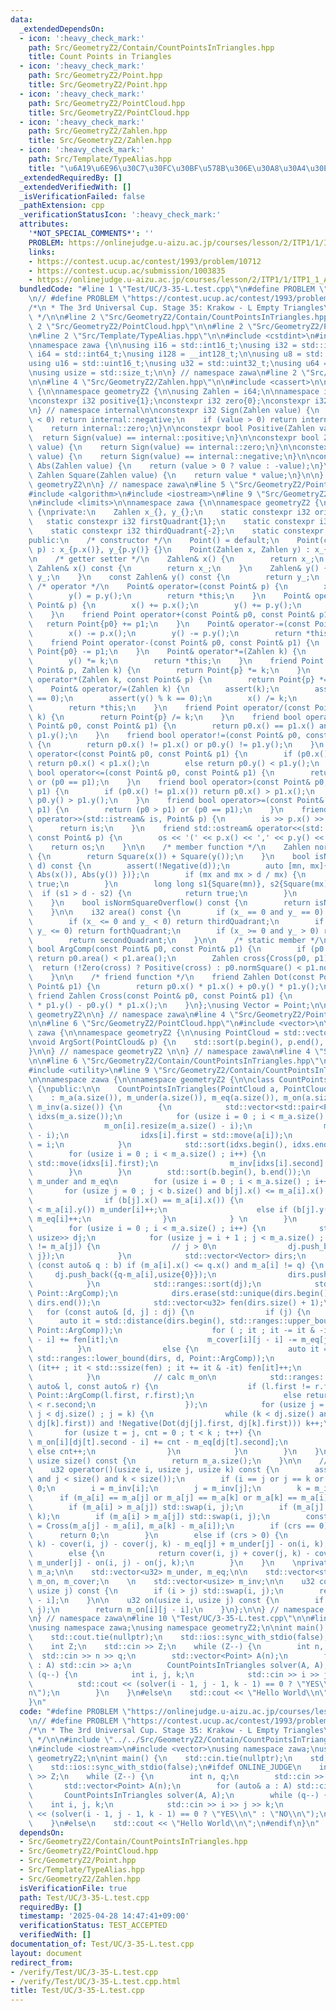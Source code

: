 ```yaml
---
data:
  _extendedDependsOn:
  - icon: ':heavy_check_mark:'
    path: Src/GeometryZ2/Contain/CountPointsInTriangles.hpp
    title: Count Points in Triangles
  - icon: ':heavy_check_mark:'
    path: Src/GeometryZ2/Point.hpp
    title: Src/GeometryZ2/Point.hpp
  - icon: ':heavy_check_mark:'
    path: Src/GeometryZ2/PointCloud.hpp
    title: Src/GeometryZ2/PointCloud.hpp
  - icon: ':heavy_check_mark:'
    path: Src/GeometryZ2/Zahlen.hpp
    title: Src/GeometryZ2/Zahlen.hpp
  - icon: ':heavy_check_mark:'
    path: Src/Template/TypeAlias.hpp
    title: "\u6A19\u6E96\u30C7\u30FC\u30BF\u578B\u306E\u30A8\u30A4\u30EA\u30A2\u30B9"
  _extendedRequiredBy: []
  _extendedVerifiedWith: []
  _isVerificationFailed: false
  _pathExtension: cpp
  _verificationStatusIcon: ':heavy_check_mark:'
  attributes:
    '*NOT_SPECIAL_COMMENTS*': ''
    PROBLEM: https://onlinejudge.u-aizu.ac.jp/courses/lesson/2/ITP1/1/ITP1_1_A
    links:
    - https://contest.ucup.ac/contest/1993/problem/10712
    - https://contest.ucup.ac/submission/1003835
    - https://onlinejudge.u-aizu.ac.jp/courses/lesson/2/ITP1/1/ITP1_1_A
  bundledCode: "#line 1 \"Test/UC/3-35-L.test.cpp\"\n#define PROBLEM \"https://onlinejudge.u-aizu.ac.jp/courses/lesson/2/ITP1/1/ITP1_1_A\"\
    \n// #define PROBLEM \"https://contest.ucup.ac/contest/1993/problem/10712\"\n\n\
    /*\n * The 3rd Universal Cup. Stage 35: Krakow - L Empty Triangles\n * https://contest.ucup.ac/submission/1003835\n\
    \ */\n\n#line 2 \"Src/GeometryZ2/Contain/CountPointsInTriangles.hpp\"\n\n#line\
    \ 2 \"Src/GeometryZ2/PointCloud.hpp\"\n\n#line 2 \"Src/GeometryZ2/Point.hpp\"\n\
    \n#line 2 \"Src/Template/TypeAlias.hpp\"\n\n#include <cstdint>\n#include <cstddef>\n\
    \nnamespace zawa {\n\nusing i16 = std::int16_t;\nusing i32 = std::int32_t;\nusing\
    \ i64 = std::int64_t;\nusing i128 = __int128_t;\n\nusing u8 = std::uint8_t;\n\
    using u16 = std::uint16_t;\nusing u32 = std::uint32_t;\nusing u64 = std::uint64_t;\n\
    \nusing usize = std::size_t;\n\n} // namespace zawa\n#line 2 \"Src/GeometryZ2/Zahlen.hpp\"\
    \n\n#line 4 \"Src/GeometryZ2/Zahlen.hpp\"\n\n#include <cassert>\n\nnamespace zawa\
    \ {\n\nnamespace geometryZ2 {\n\nusing Zahlen = i64;\n\nnamespace internal {\n\
    \nconstexpr i32 positive{1};\nconstexpr i32 zero{0};\nconstexpr i32 negative{-1};\n\
    \n} // namespace internal\n\nconstexpr i32 Sign(Zahlen value) {\n    if (value\
    \ < 0) return internal::negative;\n    if (value > 0) return internal::positive;\n\
    \    return internal::zero;\n}\n\nconstexpr bool Positive(Zahlen value) {\n  \
    \  return Sign(value) == internal::positive;\n}\n\nconstexpr bool Zero(Zahlen\
    \ value) {\n    return Sign(value) == internal::zero;\n}\n\nconstexpr bool Negative(Zahlen\
    \ value) {\n    return Sign(value) == internal::negative;\n}\n\nconstexpr Zahlen\
    \ Abs(Zahlen value) {\n    return (value > 0 ? value : -value);\n}\n\nconstexpr\
    \ Zahlen Square(Zahlen value) {\n    return value * value;\n}\n\n} // namespace\
    \ geometryZ2\n\n} // namespace zawa\n#line 5 \"Src/GeometryZ2/Point.hpp\"\n\n\
    #include <algorithm>\n#include <iostream>\n#line 9 \"Src/GeometryZ2/Point.hpp\"\
    \n#include <limits>\n\nnamespace zawa {\n\nnamespace geometryZ2 {\n\nclass Point\
    \ {\nprivate:\n    Zahlen x_{}, y_{};\n    static constexpr i32 origin{0};\n \
    \   static constexpr i32 firstQuadrant{1};\n    static constexpr i32 secondQuadrant{2};\n\
    \    static constexpr i32 thirdQuadrant{-2};\n    static constexpr i32 forthQuadrant{-1};\n\
    public:\n    /* constructor */\n    Point() = default;\n    Point(const Point&\
    \ p) : x_{p.x()}, y_{p.y()} {}\n    Point(Zahlen x, Zahlen y) : x_{x}, y_{y} {}\n\
    \n    /* getter setter */\n    Zahlen& x() {\n        return x_;\n    }\n    const\
    \ Zahlen& x() const {\n        return x_;\n    }\n    Zahlen& y() {\n        return\
    \ y_;\n    }\n    const Zahlen& y() const {\n        return y_;\n    }\n\n   \
    \ /* operator */\n    Point& operator=(const Point& p) {\n        x() = p.x();\n\
    \        y() = p.y();\n        return *this;\n    }\n    Point& operator+=(const\
    \ Point& p) {\n        x() += p.x();\n        y() += p.y();\n        return *this;\n\
    \    }\n    friend Point operator+(const Point& p0, const Point& p1) {\n     \
    \   return Point{p0} += p1;\n    }\n    Point& operator-=(const Point& p) {\n\
    \        x() -= p.x();\n        y() -= p.y();\n        return *this;\n    }\n\
    \    friend Point operator-(const Point& p0, const Point& p1) {\n        return\
    \ Point{p0} -= p1;\n    }\n    Point& operator*=(Zahlen k) {\n        x() *= k;\n\
    \        y() *= k;\n        return *this;\n    }\n    friend Point operator*(const\
    \ Point& p, Zahlen k) {\n        return Point{p} *= k;\n    }\n    friend Point\
    \ operator*(Zahlen k, const Point& p) {\n        return Point{p} *= k;\n    }\n\
    \    Point& operator/=(Zahlen k) {\n        assert(k);\n        assert(x() % k\
    \ == 0);\n        assert(y() % k == 0);\n        x() /= k;\n        y() /= k;\n\
    \        return *this;\n    }\n    friend Point operator/(const Point& p, Zahlen\
    \ k) {\n        return Point{p} /= k;\n    }\n    friend bool operator==(const\
    \ Point& p0, const Point& p1) {\n        return p0.x() == p1.x() and p0.y() ==\
    \ p1.y();\n    }\n    friend bool operator!=(const Point& p0, const Point& p1)\
    \ {\n        return p0.x() != p1.x() or p0.y() != p1.y();\n    }\n    friend bool\
    \ operator<(const Point& p0, const Point& p1) {\n        if (p0.x() != p1.x())\
    \ return p0.x() < p1.x();\n        else return p0.y() < p1.y();\n    }\n    friend\
    \ bool operator<=(const Point& p0, const Point& p1) {\n        return (p0 < p1)\
    \ or (p0 == p1);\n    }\n    friend bool operator>(const Point& p0, const Point&\
    \ p1) {\n        if (p0.x() != p1.x()) return p0.x() > p1.x();\n        else return\
    \ p0.y() > p1.y();\n    }\n    friend bool operator>=(const Point& p0, const Point&\
    \ p1) {\n        return (p0 > p1) or (p0 == p1);\n    }\n    friend std::istream&\
    \ operator>>(std::istream& is, Point& p) {\n        is >> p.x() >> p.y();\n  \
    \      return is;\n    }\n    friend std::ostream& operator<<(std::ostream& os,\
    \ const Point& p) {\n        os << '(' << p.x() << ',' << p.y() << ')';\n    \
    \    return os;\n    }\n\n    /* member function */\n    Zahlen normSquare() const\
    \ {\n        return Square(x()) + Square(y());\n    }\n    bool isNormSquareOver(Zahlen\
    \ d) const {\n        assert(!Negative(d));\n        auto [mn, mx]{std::minmax({\
    \ Abs(x()), Abs(y()) })};\n        if (mx and mx > d / mx) {\n            return\
    \ true;\n        }\n        long long s1{Square(mn)}, s2{Square(mx)};\n      \
    \  if (s1 > d - s2) {\n            return true;\n        }\n        return false;\n\
    \    }\n    bool isNormSquareOverflow() const {\n        return isNormSquareOver(std::numeric_limits<Zahlen>::max());\n\
    \    }\n\n    i32 area() const {\n        if (x_ == 0 and y_ == 0) return origin;\n\
    \        if (x_ <= 0 and y_ < 0) return thirdQuadrant;\n        if (x_ > 0 and\
    \ y_ <= 0) return forthQuadrant;\n        if (x_ >= 0 and y_ > 0) return firstQuadrant;\n\
    \        return secondQuadrant;\n    }\n\n    /* static member */\n    static\
    \ bool ArgComp(const Point& p0, const Point& p1) {\n        if (p0.area() != p1.area())\
    \ return p0.area() < p1.area();\n        Zahlen cross{Cross(p0, p1)};\n      \
    \  return (!Zero(cross) ? Positive(cross) : p0.normSquare() < p1.normSquare());\n\
    \    }\n\n    /* friend function */\n    friend Zahlen Dot(const Point& p0, const\
    \ Point& p1) {\n        return p0.x() * p1.x() + p0.y() * p1.y();\n    }\n   \
    \ friend Zahlen Cross(const Point& p0, const Point& p1) {\n        return p0.x()\
    \ * p1.y() - p0.y() * p1.x();\n    }\n};\nusing Vector = Point;\n\n} // namespace\
    \ geometryZ2\n\n} // namespace zawa\n#line 4 \"Src/GeometryZ2/PointCloud.hpp\"\
    \n\n#line 6 \"Src/GeometryZ2/PointCloud.hpp\"\n#include <vector>\n\nnamespace\
    \ zawa {\n\nnamespace geometryZ2 {\n\nusing PointCloud = std::vector<Point>;\n\
    \nvoid ArgSort(PointCloud& p) {\n    std::sort(p.begin(), p.end(), Point::ArgComp);\n\
    }\n\n} // namespace geometryZ2 \n\n} // namespace zawa\n#line 4 \"Src/GeometryZ2/Contain/CountPointsInTriangles.hpp\"\
    \n\n#line 6 \"Src/GeometryZ2/Contain/CountPointsInTriangles.hpp\"\n#include <numeric>\n\
    #include <utility>\n#line 9 \"Src/GeometryZ2/Contain/CountPointsInTriangles.hpp\"\
    \n\nnamespace zawa {\n\nnamespace geometryZ2 {\n\nclass CountPointsInTriangles\
    \ {\npublic:\n\n    CountPointsInTriangles(PointCloud a, PointCloud b) \n    \
    \    : m_a(a.size()), m_under(a.size()), m_eq(a.size()), m_on(a.size()), m_cover(a.size()),\
    \ m_inv(a.size()) {\n        {\n            std::vector<std::pair<Point, usize>>\
    \ idxs(m_a.size());\n            for (usize i = 0 ; i < m_a.size() ; i++) {\n\
    \                m_on[i].resize(m_a.size() - i);\n                m_cover[i].resize(m_a.size()\
    \ - i);\n                idxs[i].first = std::move(a[i]);\n                idxs[i].second\
    \ = i;\n            }\n            std::sort(idxs.begin(), idxs.end());\n    \
    \        for (usize i = 0 ; i < m_a.size() ; i++) {\n                m_a[i] =\
    \ std::move(idxs[i].first);\n                m_inv[idxs[i].second] = i;\n    \
    \        }\n        }\n        std::sort(b.begin(), b.end());\n        // calc\
    \ m_under and m_eq\n        for (usize i = 0 ; i < m_a.size() ; i++) {\n     \
    \       for (usize j = 0 ; j < b.size() and b[j].x() <= m_a[i].x() ; j++) {\n\
    \                if (b[j].x() == m_a[i].x()) {\n                    if (b[j].y()\
    \ < m_a[i].y()) m_under[i]++;\n                    else if (b[j].y() == m_a[i].y())\
    \ m_eq[i]++;\n                }\n            } \n        }\n        // calc m_cover\n\
    \        for (usize i = 0 ; i < m_a.size() ; i++) {\n            std::vector<std::pair<Point,\
    \ usize>> dj;\n            for (usize j = i + 1 ; j < m_a.size() ; j++) if (m_a[i]\
    \ != m_a[j]) {\n                // j > 0\n                dj.push_back({m_a[j]-m_a[i],\
    \ j});\n            }\n            std::vector<Vector> dirs;\n            for\
    \ (const auto& q : b) if (m_a[i].x() <= q.x() and m_a[i] != q) {\n           \
    \     dj.push_back({q-m_a[i],usize{0}});\n                dirs.push_back(q-m_a[i]);\n\
    \            }\n            std::ranges::sort(dj);\n            std::ranges::sort(dirs,\
    \ Point::ArgComp);\n            dirs.erase(std::unique(dirs.begin(), dirs.end()),\
    \ dirs.end());\n            std::vector<u32> fen(dirs.size() + 1);\n         \
    \   for (const auto& [d, j] : dj) {\n                if (j) {\n              \
    \      auto it = std::distance(dirs.begin(), std::ranges::upper_bound(dirs, d,\
    \ Point::ArgComp));\n                    for ( ; it ; it -= it & -it) m_cover[i][j\
    \ - i] += fen[it];\n                    m_cover[i][j - i] -= m_eq[j];\n      \
    \          }\n                else {\n                    auto it = std::distance(dirs.begin(),\
    \ std::ranges::lower_bound(dirs, d, Point::ArgComp));\n                    for\
    \ (it++ ; it < std::ssize(fen) ; it += it & -it) fen[it]++;\n                }\n\
    \            }\n            // calc m_on\n            std::ranges::sort(dj, [&](const\
    \ auto& l, const auto& r) {\n                    if (l.first != r.first) return\
    \ Point::ArgComp(l.first, r.first);\n                    else return l.second\
    \ < r.second;\n                    });\n            for (usize j = 0, k = 0 ;\
    \ j < dj.size() ; j = k) {\n                while (k < dj.size() and Zero(Cross(dj[j].first,\
    \ dj[k].first)) and !Negative(Dot(dj[j].first, dj[k].first))) k++;\n         \
    \       for (usize t = j, cnt = 0 ; t < k ; t++) {\n                    if (dj[t].second)\
    \ m_on[i][dj[t].second - i] += cnt - m_eq[dj[t].second];\n                   \
    \ else cnt++;\n                }\n            }\n        }\n    }\n\n    inline\
    \ usize size() const {\n        return m_a.size();\n    }\n\n    // strictly inside\n\
    \    u32 operator()(usize i, usize j, usize k) const {\n        assert(i < size()\
    \ and j < size() and k < size());\n        if (i == j or j == k or i == k) return\
    \ 0;\n        i = m_inv[i];\n        j = m_inv[j];\n        k = m_inv[k];\n  \
    \      if (m_a[i] == m_a[j] or m_a[j] == m_a[k] or m_a[k] == m_a[i]) return 0;\n\
    \        if (m_a[i] > m_a[j]) std::swap(i, j);\n        if (m_a[j] > m_a[k]) std::swap(j,\
    \ k);\n        if (m_a[i] > m_a[j]) std::swap(i, j);\n        const Zahlen crs\
    \ = Cross(m_a[j] - m_a[i], m_a[k] - m_a[i]);\n        if (crs == 0) {\n      \
    \      return 0;\n        }\n        else if (crs > 0) {\n            return cover(i,\
    \ k) - cover(i, j) - cover(j, k) - m_eq[j] + m_under[j] - on(i, k);\n        }\n\
    \        else {\n            return cover(i, j) + cover(j, k) - cover(i, k) -\
    \ m_under[j] - on(i, j) - on(j, k);\n        }\n    }\n    \nprivate:\n\n    std::vector<Point>\
    \ m_a;\n\n    std::vector<u32> m_under, m_eq;\n\n    std::vector<std::vector<u32>>\
    \ m_on, m_cover;\n    \n    std::vector<usize> m_inv;\n\n    u32 cover(usize i,\
    \ usize j) const {\n        if (i > j) std::swap(i, j);\n        return m_cover[i][j\
    \ - i];\n    }\n\n    u32 on(usize i, usize j) const {\n        if (i > j) std::swap(i,\
    \ j);\n        return m_on[i][j - i];\n    }\n};\n\n} // namespace geometryZ2\n\
    \n} // namespace zawa\n#line 10 \"Test/UC/3-35-L.test.cpp\"\n\n#line 13 \"Test/UC/3-35-L.test.cpp\"\
    \nusing namespace zawa;\nusing namespace geometryZ2;\n\nint main() {\n    std::cin.tie(nullptr);\n\
    \    std::cout.tie(nullptr);\n    std::ios::sync_with_stdio(false);\n#ifdef ONLINE_JUDGE\n\
    \    int Z;\n    std::cin >> Z;\n    while (Z--) {\n        int n, q;\n      \
    \  std::cin >> n >> q;\n        std::vector<Point> A(n);\n        for (auto& a\
    \ : A) std::cin >> a;\n        CountPointsInTriangles solver(A, A);\n        while\
    \ (q--) {\n            int i, j, k;\n            std::cin >> i >> j >> k;\n  \
    \          std::cout << (solver(i - 1, j - 1, k - 1) == 0 ? \"YES\\n\" : \"NO\\\
    n\");\n        }\n    }\n#else\n    std::cout << \"Hello World\\n\";\n#endif\n\
    }\n"
  code: "#define PROBLEM \"https://onlinejudge.u-aizu.ac.jp/courses/lesson/2/ITP1/1/ITP1_1_A\"\
    \n// #define PROBLEM \"https://contest.ucup.ac/contest/1993/problem/10712\"\n\n\
    /*\n * The 3rd Universal Cup. Stage 35: Krakow - L Empty Triangles\n * https://contest.ucup.ac/submission/1003835\n\
    \ */\n\n#include \"../../Src/GeometryZ2/Contain/CountPointsInTriangles.hpp\"\n\
    \n#include <iostream>\n#include <vector>\nusing namespace zawa;\nusing namespace\
    \ geometryZ2;\n\nint main() {\n    std::cin.tie(nullptr);\n    std::cout.tie(nullptr);\n\
    \    std::ios::sync_with_stdio(false);\n#ifdef ONLINE_JUDGE\n    int Z;\n    std::cin\
    \ >> Z;\n    while (Z--) {\n        int n, q;\n        std::cin >> n >> q;\n \
    \       std::vector<Point> A(n);\n        for (auto& a : A) std::cin >> a;\n \
    \       CountPointsInTriangles solver(A, A);\n        while (q--) {\n        \
    \    int i, j, k;\n            std::cin >> i >> j >> k;\n            std::cout\
    \ << (solver(i - 1, j - 1, k - 1) == 0 ? \"YES\\n\" : \"NO\\n\");\n        }\n\
    \    }\n#else\n    std::cout << \"Hello World\\n\";\n#endif\n}\n"
  dependsOn:
  - Src/GeometryZ2/Contain/CountPointsInTriangles.hpp
  - Src/GeometryZ2/PointCloud.hpp
  - Src/GeometryZ2/Point.hpp
  - Src/Template/TypeAlias.hpp
  - Src/GeometryZ2/Zahlen.hpp
  isVerificationFile: true
  path: Test/UC/3-35-L.test.cpp
  requiredBy: []
  timestamp: '2025-04-28 14:47:41+09:00'
  verificationStatus: TEST_ACCEPTED
  verifiedWith: []
documentation_of: Test/UC/3-35-L.test.cpp
layout: document
redirect_from:
- /verify/Test/UC/3-35-L.test.cpp
- /verify/Test/UC/3-35-L.test.cpp.html
title: Test/UC/3-35-L.test.cpp
---
```

